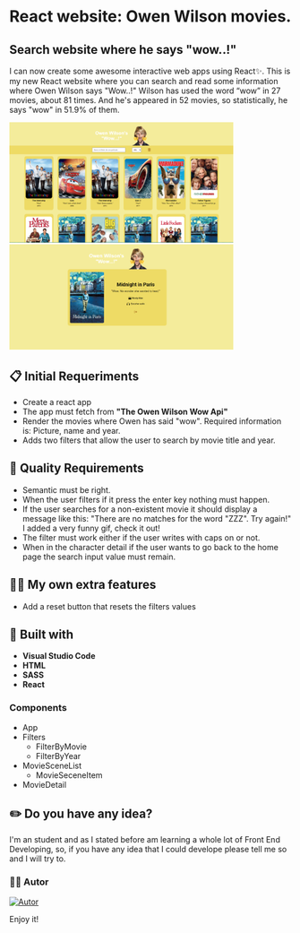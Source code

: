 
# React website: Owen Wilson movies.

## Search website where he says "wow..!"

I can now create some awesome interactive web apps using React✨. This is my new React website where you can search and read some information where Owen Wilson says "Wow..!" Wilson has used the word “wow” in 27 movies, about 81 times. And he's appeared in 52 movies, so statistically, he says "wow" in 51.9% of them.

<img src="./src/images/owen-wilson.PNG" width="400"/><img src="./src/images/detail-owen.PNG" width="400"/>

## 📋 Initial Requeriments

- Create a react app
- The app must fetch from **"The Owen Wilson Wow Api"**
- Render the movies where Owen has said "wow". Required information is: Picture, name and year.
- Adds two filters that allow the user to search by movie title and year.

## 🌟 Quality Requirements

- Semantic must be right.
- When the user filters if it press the enter key nothing must happen.
- If the user searches for a non-existent movie it should display a message like this: "There are no matches for the word "ZZZ". Try again!" I added a very funny gif, check it out!
- The filter must work either if the user writes with caps on or not.
- When in the character detail if the user wants to go back to the home page the search input value must remain.

## 👩‍🎤 My own extra features 

- Add a reset button that resets the filters values
  
## 🔨 Built with 

- **Visual Studio Code**
- **HTML**
- **SASS** 
- **React**
  
### Components

- App
- Filters
  - FilterByMovie
  - FilterByYear
- MovieSceneList
  - MovieSeceneItem
- MovieDetail
  
## ✏️ Do you have any idea? 

I'm an student and as I stated before am learning a whole lot of Front End Developing, so, if  you have any idea that I could develope please tell me so and I will try to.

### 🙍‍♀️ Autor

[![Autor](https://img.shields.io/badge/-%20Cristina%20Rodriguez%20-%20pink?logo=github&labelColor=grey&color=rgb(240%2C%2093%2C%20215))](https://github.com/crisrodriguezgar)

Enjoy it!

